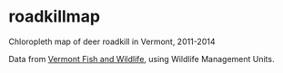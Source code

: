 # roadkillmap
Chloropleth map of deer roadkill in Vermont, 2011-2014

Data from [Vermont Fish and Wildlife](http://www.vtfishandwildlife.com/), using Wildlife Management Units.
